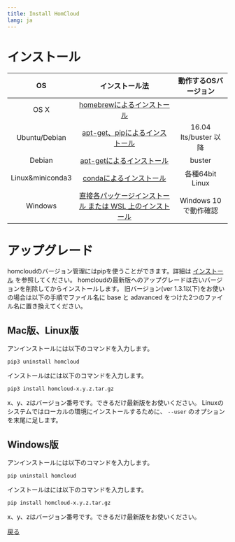 ```yaml
---
title: Install HomCloud
lang: ja
---
```


# インストール

|OS|インストール法|動作するOSバージョン|
|:----:|:----:|:----:|
|OS X|[homebrewによるインストール](install_guide_for_Mac.html)||
|Ubuntu/Debian|[apt-get、pipによるインストール](install_guide_for_Ubuntu.html)|16.04 lts/buster 以降|
|Debian|[apt-getによるインストール](install_guide_for_Debian.html)|buster|
|Linux&miniconda3|[condaによるインストール](install_guide_for_Linux_conda.html)|各種64bit Linux|
|Windows|[直接各パッケージインストール または WSL 上のインストール](install_guide_for_Windows.html)|Windows 10で動作確認|

<!-- |Debian|[apt-get、dpkgによるインストール](install_guide_for_Debian.html)|Jessie またはそれ以降| -->

# アップグレード

homcloudのバージョン管理にはpipを使うことができます。詳細は [インストール](OS_selects.html) を参照してください。
homcloudの最新版へのアップグレードは古いバージョンを削除してからインストールします。
旧バージョン(ver 1.3.1以下)をお使いの場合は以下の手順でファイル名に base と adavanced をつけた2つのファイル名に置き換えてください。

## Mac版、Linux版

アンインストールには以下のコマンドを入力します。

	pip3 uninstall homcloud

インストールはには以下のコマンドを入力します。

	pip3 install homcloud-x.y.z.tar.gz

x、y、zはバージョン番号です。できるだけ最新版をお使いください。
Linuxのシステムではローカルの環境にインストールするために、 `--user` のオプションを末尾に足します。

## Windows版

アンインストールには以下のコマンドを入力します。

	pip uninstall homcloud

インストールはには以下のコマンドを入力します。

	pip install homcloud-x.y.z.tar.gz

x、y、zはバージョン番号です。できるだけ最新版をお使いください。

[戻る](index.html)
